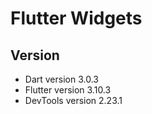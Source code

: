 # Flutter Widgets

## Version

-   Dart version 3.0.3
-   Flutter version 3.10.3
-   DevTools version 2.23.1


